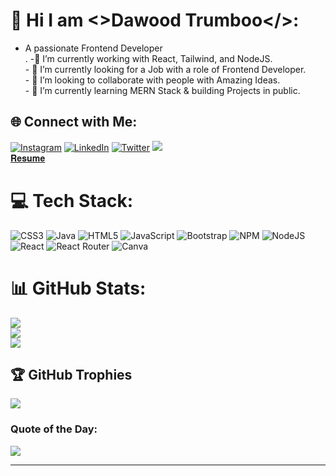 
# 💫  Hi I am <>Dawood Trumboo</>:
- A passionate Frontend Developer<br>.
-🔭 I’m currently working with React, Tailwind, and NodeJS.<br>- 🚀 I’m currently looking for a Job with a role of Frontend Developer.<br>- 👯 I’m looking to collaborate with people with Amazing Ideas.<br>- 🌱 I’m currently learning MERN Stack & building Projects in public.<br>


## 🌐 Connect with Me:
[![Instagram](https://img.shields.io/badge/Instagram-%23E4405F.svg?logo=Instagram&logoColor=white)](https://instagram.com/dawoodtrumboo) [![LinkedIn](https://img.shields.io/badge/LinkedIn-%230077B5.svg?logo=linkedin&logoColor=white)](https://linkedin.com/in/dawoodtrumboo) [![Twitter](https://img.shields.io/badge/Twitter-%231DA1F2.svg?logo=Twitter&logoColor=white)](https://twitter.com/dmax_eth) <!-- [![GMAIL](https://img.shields.io/badge/Gmail-%23FF0000.svg?logo=gmail&logoColor=white)](masularaghu30@gmail.com) <br> --> <a href="mailto:idawoodtrumboo@gmail.com"><img src="https://camo.githubusercontent.com/571384769c09e0c66b45e39b5be70f68f552db3e2b2311bc2064f0d4a9f5983b/68747470733a2f2f696d672e736869656c64732e696f2f62616467652f476d61696c2d4431343833363f7374796c653d666f722d7468652d6261646765266c6f676f3d676d61696c266c6f676f436f6c6f723d7768697465" data-canonical-src="https://img.shields.io/badge/Gmail-D14836?style=for-the-badge&amp;logo=gmail&amp;logoColor=white" style="max-width: 100%;"></a> <br> <a href = "https://drive.google.com/file/d/11zW0_WnXtNWHSLSteKf4zt4UqXH7SUmj/view?usp=sharing">𝐑𝐞𝐬𝐮𝐦𝐞 </a>
# 💻 Tech Stack:
![CSS3](https://img.shields.io/badge/css3-%231572B6.svg?style=for-the-badge&logo=css3&logoColor=white) ![Java](https://img.shields.io/badge/java-%23ED8B00.svg?style=for-the-badge&logo=java&logoColor=white) ![HTML5](https://img.shields.io/badge/html5-%23E34F26.svg?style=for-the-badge&logo=html5&logoColor=white) ![JavaScript](https://img.shields.io/badge/javascript-%23323330.svg?style=for-the-badge&logo=javascript&logoColor=%23F7DF1E) ![Bootstrap](https://img.shields.io/badge/bootstrap-%23563D7C.svg?style=for-the-badge&logo=bootstrap&logoColor=white) ![NPM](https://img.shields.io/badge/NPM-%23000000.svg?style=for-the-badge&logo=npm&logoColor=white) ![NodeJS](https://img.shields.io/badge/node.js-6DA55F?style=for-the-badge&logo=node.js&logoColor=white) ![React](https://img.shields.io/badge/react-%2320232a.svg?style=for-the-badge&logo=react&logoColor=%2361DAFB) ![React Router](https://img.shields.io/badge/React_Router-CA4245?style=for-the-badge&logo=react-router&logoColor=white) ![Canva](https://img.shields.io/badge/Canva-%2300C4CC.svg?style=for-the-badge&logo=Canva&logoColor=white)
# 📊 GitHub Stats:
![](https://github-readme-stats.vercel.app/api?username=dawoodtrumboo&theme=radical&hide_border=false&include_all_commits=true&count_private=false)<br/>
![](https://github-readme-streak-stats.herokuapp.com/?user=dawoodtrumboo&theme=radical&hide_border=false)<br/>
![](https://github-readme-stats.vercel.app/api/top-langs/?username=dawoodtrumboo&theme=radical&hide_border=false&include_all_commits=true&count_private=false&layout=compact)

## 🏆 GitHub Trophies
![](https://github-profile-trophy.vercel.app/?username=dawoodtrumboo&theme=radical&no-frame=false&no-bg=false&margin-w=4)

### Quote of the Day:
![](https://quotes-github-readme.vercel.app/api?type=horizontal&theme=radical)

---


